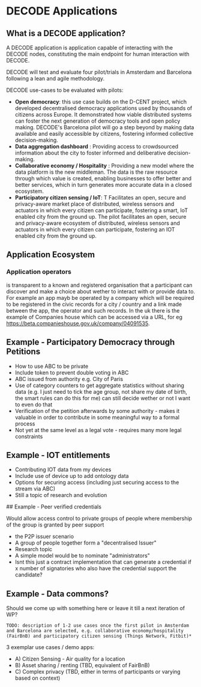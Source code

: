# DECODE Applications

## What is a DECODE application?

A DECODE application is application capable of interacting with the DECODE nodes, constituting the main endpoint for human interaction with DECODE.

DECODE will test and evaluate four pilot/trials in Amsterdam and Barcelona following a lean and agile methodology. 

DECODE use-cases to be evaluated with pilots:

- **Open democracy**: this use case builds on the D-CENT project, which developed decentralised democracy applications used by thousands of citizens across Europe. It demonstrated how viable distributed systems can foster the next generation of democracy tools and open policy making. DECODE's Barcelona pilot will go a step beyond by making data available and easily accessible by citizens, fostering informed collective decision-making.
- **Data aggregation dashboard** : Providing access to crowdsourced information about the city to foster informed and deliberative decision-making.
- **Collaborative economy / Hospitality** : Providing a new model where the data platform is the new middleman. The data is the raw resource through which value is created, enabling businesses to offer better and better services, which in turn generates more accurate data in a closed ecosystem.
- **Participatory citizen sensing / IoT**: T Facilitates an open, secure and privacy-aware market place of distributed, wireless  sensors and actuators in which every citizen can participate, fostering a smart, IoT enabled city from the ground up. The pilot facilitates an open, secure and privacy-aware ecosystem of distributed, wireless sensors and actuators in which every citizen can participate, fostering an IOT enabled city from the ground up.

## Application Ecosystem


### Application operators

 is transparent to a known and registered organisation that a participant can discover and make a choice about wether to interact with or provide data to. For example an app mayb be operated by a company which will be required to be registered in the civic records for a city / country and a link made between the app, the operator and such records. In the uk there is the example of Companies house which can be accessed via a URL, for eg https://beta.companieshouse.gov.uk/company/04091535.


## Example - Participatory Democracy through Petitions

- How to use ABC to be private
- Include token to prevent double voting in ABC
- ABC issued from authority e.g. City of Paris
- Use of category counters to get aggregate statistics without sharing data (e.g. I just need to tick the age group, not share my date of birth, the smart rules can do this for me) can still decide wether or not I want to even do that
- Verification of the petition afterwards by some authority - makes it valuable in order to contribute in some meaningful way to a formal process
- Not yet at the same level as a legal vote - requires many more legal constraints

## Example - IOT entitlements

- Contributing IOT data from my devices
- Include use of device up to add ontology data
- Options for securing access (including just securing access to the stream via ABC)
- Still a topic of research and evolution

## Example - Peer verified credentials

Would allow access control to private groups of people where membership of the group is granted by peer support

- the P2P issuer scenario 
- A group of people together form a "decentralised Issuer"
- Research topic 
- A simple model would be to nominate "administrators"
- Isnt this just a contract implementation that can generate a credential if x number of signatories who also have the credential support the candidate?

## Example - Data commons?

Should we come up with something here or leave it till a next iteration of WP?


```comment
TODO: description of 1-2 use cases once the first pilot in Amsterdam and Barcelona are selected, e.g. collaborative economy/hospitality (FairBnB) and participatory citizen sensing (Things Network, Fitbit)*
```

3 exemplar use cases / demo apps:

- A) Citizen Sensing - Air quality for a location
- B) Asset sharing / renting (TBD, equivalent of FairBnB)
- C) Complex privacy (TBD, either in terms of participants or varying based on context)